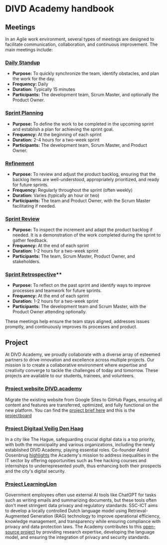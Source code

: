 # DIVD Academy handbook

## Meetings
In an Agile work environment, several types of meetings are designed to facilitate communication, collaboration, and continuous improvement. The main meetings include:

### [Daily Standup](#daily-standup)
   - **Purpose:** To quickly synchronize the team, identify obstacles, and plan the work for the day.
   - **Frequency:** Daily
   - **Duration:** Typically 15 minutes
   - **Participants:** The development team, Scrum Master, and optionally the Product Owner.

### [Sprint Planning](#sprint-planning)
   - **Purpose:** To define the work to be completed in the upcoming sprint and establish a plan for achieving the sprint goal.
   - **Frequency:** At the beginning of each sprint
   - **Duration:** 2-4 hours for a two-week sprint
   - **Participants:** The development team, Scrum Master, and Product Owner.

### [Refinement](#refinement)
   - **Purpose:** To review and adjust the product backlog, ensuring that the backlog items are well-understood, appropriately prioritized, and ready for future sprints.
   - **Frequency:** Regularly throughout the sprint (often weekly)
   - **Duration:** Varies (typically an hour or two)
   - **Participants:** The team and Product Owner, with the Scrum Master facilitating if needed.

### [Sprint Review](#sprint-review)
   - **Purpose:** To inspect the increment and adapt the product backlog if needed. It is a demonstration of the work completed during the sprint to gather feedback.
   - **Frequency:** At the end of each sprint
   - **Duration:** 1-2 hours for a two-week sprint
   - **Participants:** The team, Scrum Master, Product Owner, and stakeholders.

### [Sprint Retrospective](#sprint-retrospective)**
   - **Purpose:** To reflect on the past sprint and identify ways to improve processes and teamwork for future sprints.
   - **Frequency:** At the end of each sprint
   - **Duration:** 1-2 hours for a two-week sprint
   - **Participants:** The development team and Scrum Master, with the Product Owner attending optionally.

These meetings help ensure the team stays aligned, addresses issues promptly, and continuously improves its processes and product.



## Project
At DIVD Academy, we proudly collaborate with a diverse array of esteemed partners to drive innovation and excellence across multiple projects. Our mission is to create a collaborative environment where expertise and creativity converge to tackle the challenges of today and tomorrow. These projects are available to our students, trainees, and volunteers.

### [Project website DIVD.academy](#website-academy)
Migrate the existing website from Google Sites to GitHub Pages, ensuring all content and features are transferred, optimized, and fully functional on the new platform. You can find the [project brief here](https://github.com/DIVD-Academy-ORG/website/issues/1) and this is the [projectboard](https://github.com/orgs/DIVD-Academy-ORG/projects/9)

### [Project Digitaal Veilig Den Haag](#project-digitaal-veilig-den-haag)
In a city like The Hague, safeguarding crucial digital data is a top priority, with both the municipality and various organizations, including the newly established DIVD Academy, playing essential roles. Co-founder Astrid Oosenbrug [highlights](https://www.linkedin.com/pulse/maak-kennis-met-astrid-oosenburg-digitaal-veilig-den-haag/?trackingId=%2F8GQiyEOIElTEqsGhkqxdQ%3D%3D) the Academy's mission to address inequalities in the IT sector by offering opportunities such as free hacking courses and internships to underrepresented youth, thus enhancing both their prospects and the city's digital security. 

### [Project LearningLion](#project-learning-lion)
Government employees often use external AI tools like ChatGPT for tasks such as writing emails and summarizing documents, but these tools often don't meet stringent data privacy and regulatory standards. SSC-ICT aims to develop a locally controlled Dutch language model using Retrieval-Augmented Generation (RAG) technology to improve operational efficiency, knowledge management, and transparency while ensuring compliance with privacy and data protection laws. The Academy contributes to this [open-source project](https://github.com/SSC-ICT-Innovatie/LearningLion) by providing research expertise, developing the language model, and ensuring the integration of privacy and security standards.


